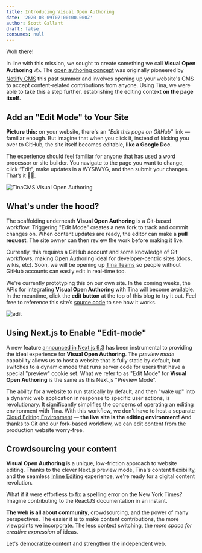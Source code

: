 ```yaml
---
title: Introducing Visual Open Authoring
date: '2020-03-09T07:00:00.000Z'
author: Scott Gallant
draft: false
consumes: null
---
```

Woh there!

In line with this mission, we sought to create something we call **Visual Open Authoring** ✍️. The [open authoring concept](https://css-tricks.com/netlify-cms-open-authoring/#article-header-id-0) was originally pioneered by [Netlify CMS](https://www.netlifycms.org/) this past summer and involves opening up your website's CMS to accept content-related contributions from anyone. Using Tina, we were able to take this a step further, establishing the editing context **on the page itself**.

## Add an "Edit Mode" to Your Site

**Picture this:** on your website, there's an _"Edit this page on GitHub"_ link — familiar enough. But imagine that when you click it, instead of kicking you over to GitHub, the site itself becomes editable, **like a Google Doc**.

The experience should feel familiar for anyone that has used a word processor or site builder. You navigate to the page you want to change, click “Edit”, make updates in a WYSIWYG, and then submit your changes. That’s it 🧞‍♂️.

![TinaCMS Visual Open Authoring](/gif/open-auth.gif)

## What's under the hood?

The scaffolding underneath **Visual Open Authoring** is a Git-based workflow. Triggering "Edit Mode" creates a new fork to track and commit changes on. When content updates are ready, the editor can make a **pull request**. The site owner can then review the work before making it live.

Currently, this requires a GitHub account and some knowledge of Git workflows, making Open Authoring ideal for developer-centric sites (docs, wikis, etc). Soon, we will be opening up [Tina Teams](https://tinacms.org/teams) so people without GitHub accounts can easily edit in real-time too.

We're currently prototyping this on our own site. In the coming weeks, the APIs for integrating **Visual Open Authoring** with Tina will become available. In the meantime, click the **edit button** at the top of this blog to try it out. Feel free to reference this site’s [source code](https://github.com/tinacms/tinacms.org) to see how it works.

![edit](https://res.cloudinary.com/forestry-demo/image/upload/w_800,bo_2px_solid_grey/v1583778760/TinaCMS/click-edit-button.png)

## Using Next.js to Enable "Edit-mode"

A new feature [announced in Next.js 9.3](https://nextjs.org/blog/next-9-3) has been instrumental to providing the ideal experience for **Visual Open Authoring**. The _preview mode_ capability allows us to host a website that is fully static by default, but switches to a dynamic mode that runs server code for users that have a special "preview" cookie set. What we refer to as "Edit Mode" for **Visual Open Authoring** is the same as this Next.js "Preview Mode".

The ability for a website to run statically by default, and then "wake up" into a dynamic web application in response to specific user actions, is revolutionary. It significantly simplifies the concerns of operating an editing environment with Tina. With this workflow, we don't have to host a separate [Cloud Editing Environment](https://tinacms.org/blog/editing-on-the-cloud) — **the live site is the editing environment!** And thanks to Git and our fork-based workflow, we can edit content from the production website worry-free.

## Crowdsourcing your content

**Visual Open Authoring** is a unique, low-friction approach to website editing. Thanks to the clever Next.js preview mode, Tina's content flexibility, and the seamless [Inline Editing](https://tinacms.org/docs/inline-editing) experience, we're ready for a digital content revolution.

What if it were effortless to fix a spelling error on the New York Times? Imagine contributing to the ReactJS documentation in an instant.

**The web is all about community**, crowdsourcing, and the power of many perspectives. The easier it is to make content contributions, the more viewpoints we incorporate. The less context switching, the _more space for creative expression_ of ideas.

Let's democratize content and strengthen the independent web.
